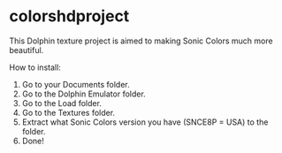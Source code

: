 colorshdproject
===============

This Dolphin texture project is aimed to making Sonic Colors much more beautiful.

How to install:

1. Go to your Documents folder.
2. Go to the Dolphin Emulator folder.
3. Go to the Load folder.
4. Go to the Textures folder.
5. Extract what Sonic Colors version you have (SNCE8P = USA) to the folder.
6. Done!
